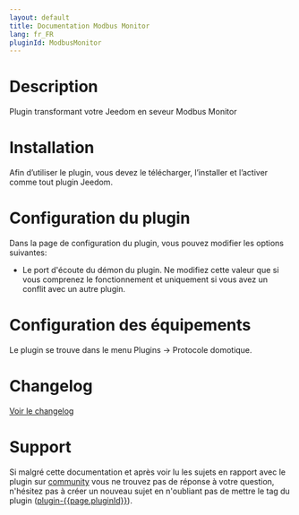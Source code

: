 ```yaml
---
layout: default
title: Documentation Modbus Monitor
lang: fr_FR
pluginId: ModbusMonitor
---
```


# Description

Plugin transformant votre Jeedom en seveur Modbus Monitor

# Installation

Afin d’utiliser le plugin, vous devez le télécharger, l’installer et l’activer comme tout plugin Jeedom.

# Configuration du plugin

Dans la page de configuration du plugin, vous pouvez modifier les options suivantes:

- Le port d'écoute du démon du plugin. Ne modifiez cette valeur que si vous comprenez le fonctionnement et uniquement si vous avez un conflit avec un autre plugin.

# Configuration des équipements

Le plugin se trouve dans le menu Plugins → Protocole domotique.

# Changelog

[Voir le changelog](./changelog)

# Support

Si malgré cette documentation et après voir lu les sujets en rapport avec le plugin sur [community]({{site.forum}}/tags/plugin-{{page.pluginId}}) vous ne trouvez pas de réponse à votre question, n'hésitez pas à créer un nouveau sujet en n'oubliant pas de mettre le tag du plugin ([plugin-{{page.pluginId}}]({{site.forum}}/tags/plugin-{{page.pluginId}})).
